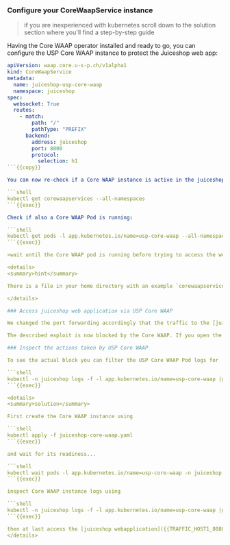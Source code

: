 ### Configure your CoreWaapService instance

>if you are inexperienced with kubernetes scroll down to the solution section where you'll find a step-by-step guide

Having the Core WAAP operator installed and ready to go, you can configure the USP Core WAAP instance to protect the Juiceshop web app:

```yaml
apiVersion: waap.core.u-s-p.ch/v1alpha1
kind: CoreWaapService
metadata:
  name: juiceshop-usp-core-waap
  namespace: juiceshop
spec:
  websocket: True
  routes:
    - match:
        path: "/"
        pathType: "PREFIX"
      backend:
        address: juiceshop
        port: 8000
        protocol:
          selection: h1
```{{copy}}

You can now re-check if a Core WAAP instance is active in the juiceshop namespace:

```shell
kubectl get corewaapservices --all-namespaces
```{{exec}}

Check if also a Core WAAP Pod is running:

```shell
kubectl get pods -l app.kubernetes.io/name=usp-core-waap --all-namespaces
```{{exec}}

>wait until the Core WAAP pod is running before trying to access the webapplication in the next step (otherwise you'll get a HTTP 502 response)

<details>
<summary>hint</summary>

There is a file in your home directory with an example `corewaapservice` definition ready to be applied using `kubectl apply -f` ...

</details>

### Access juiceshop web application via USP Core WAAP

We changed the port forwarding accordingly that the traffic to the [juiceshop webapplication]({{TRAFFIC_HOST1_8080}}) is now routed **via USP Core WAAP**. Try if you still can exploit the vulnerability in the login dialog using the previous SQL-injection (remember email `' OR true;` and any password except empty)...

The described exploit is now blocked by the Core WAAP. If you open the browser developer tool, you can see that the login request is answered with the response status 403.

### Inspect the actions taken by USP Core WAAP

To see the actual block you can filter the USP Core WAAP Pod logs for 'APPLICATION-ATTACK-SQLI' (refer to the [OWASP Core Ruleset documentation](https://coreruleset.org/docs/rules/rules/)) while you are trying to login using the mentioned SQL-injection

```shell
kubectl -n juiceshop logs -f -l app.kubernetes.io/name=usp-core-waap |grep APPLICATION-ATTACK-SQLI
```{{exec}}

<details>
<summary>solution</summary>

First create the Core WAAP instance using

```shell
kubectl apply -f juiceshop-core-waap.yaml
```{{exec}}

and wait for its readiness...

```shell
kubectl wait pods -l app.kubernetes.io/name=usp-core-waap -n juiceshop --for='condition=Ready'
```{{exec}}

inspect Core WAAP instance logs using

```shell
kubectl -n juiceshop logs -f -l app.kubernetes.io/name=usp-core-waap |grep APPLICATION-ATTACK-SQLI
```{{exec}}

then at last access the [juiceshop webapplication]({{TRAFFIC_HOST1_8080}}) and try to exploit the SQL-injection vulnerability again
</details>
